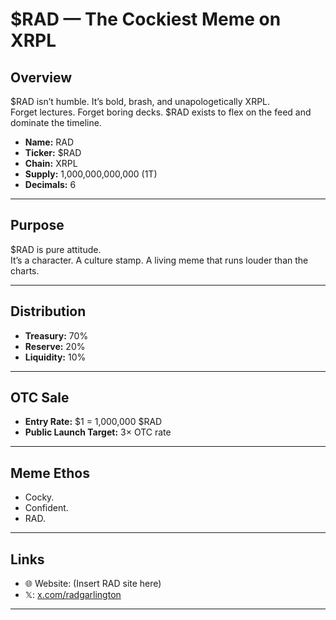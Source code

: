 # $RAD — The Cockiest Meme on XRPL

## Overview
$RAD isn’t humble. It’s bold, brash, and unapologetically XRPL.  
Forget lectures. Forget boring decks. $RAD exists to flex on the feed and dominate the timeline.  

- **Name:** RAD  
- **Ticker:** $RAD  
- **Chain:** XRPL  
- **Supply:** 1,000,000,000,000 (1T)  
- **Decimals:** 6  

---

## Purpose
$RAD is pure attitude.  
It’s a character. A culture stamp. A living meme that runs louder than the charts.  

---

## Distribution
- **Treasury:** 70%  
- **Reserve:** 20%  
- **Liquidity:** 10%  

---

## OTC Sale
- **Entry Rate:** $1 = 1,000,000 $RAD  
- **Public Launch Target:** 3× OTC rate  

---

## Meme Ethos
- Cocky.  
- Confident.  
- RAD.  

---

## Links
- 🌐 Website: (Insert RAD site here)  
- 𝕏: [x.com/radgarlington](https://x.com/radgarlington)  

---
